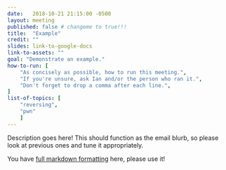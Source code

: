 ```yaml
---
date:   2018-10-21 21:15:00 -0500
layout: meeting
published: false # changeme to true!!!
title:  "Example"
credit: ""
slides: link-to-google-docs
link-to-assets: ""
goal: "Demonstrate an example."
how-to-run: [
	"As concisely as possible, how to run this meeting.",
	"If you're unsure, ask Ian and/or the person who ran it.",
	"Don't forget to drop a comma after each line.",
]
list-of-topics: [
	"reversing",
	"pwn"
	]
---
```



Description goes here! This should function as the email blurb, so please look at previous ones and tune it appropriately.

You have [full markdown formatting](https://github.com/adam-p/markdown-here/wiki/Markdown-Cheatsheet) here, please use it!
